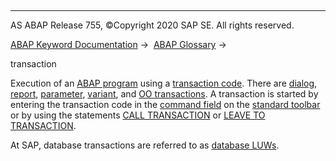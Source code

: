   

* * *

AS ABAP Release 755, ©Copyright 2020 SAP SE. All rights reserved.

[ABAP Keyword Documentation](javascript:call_link\('abenabap.htm'\)) →  [ABAP Glossary](javascript:call_link\('abenabap_glossary.htm'\)) → 

transaction

Execution of an [ABAP program](javascript:call_link\('abenabap_program_glosry.htm'\) "Glossary Entry") using a [transaction code](javascript:call_link\('abentransaction_code_glosry.htm'\) "Glossary Entry"). There are [dialog](javascript:call_link\('abendialog_transaction_glosry.htm'\) "Glossary Entry"), [report](javascript:call_link\('abenreport_transaction_glosry.htm'\) "Glossary Entry"), [parameter](javascript:call_link\('abenparameter_transaction_glosry.htm'\) "Glossary Entry"), [variant](javascript:call_link\('abenvariant_transaction_glosry.htm'\) "Glossary Entry"), and [OO transactions](javascript:call_link\('abenoo_transaction_glosry.htm'\) "Glossary Entry"). A transaction is started by entering the transaction code in the [command field](javascript:call_link\('abencommand_field_glosry.htm'\) "Glossary Entry") on the [standard toolbar](javascript:call_link\('abenstandard_toolbar_glosry.htm'\) "Glossary Entry") or by using the statements [CALL TRANSACTION](javascript:call_link\('abapcall_transaction.htm'\)) or [LEAVE TO TRANSACTION](javascript:call_link\('abapleave_to_transaction.htm'\)).

At SAP, database transactions are referred to as [database LUWs](javascript:call_link\('abendatabase_luw_glosry.htm'\) "Glossary Entry").